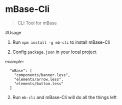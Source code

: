 mBase-Cli
============
> CLI Tool for mBase

#Usage

1. Run `npm install -g mb-cli` to install mBase-Cli

2. Config `package.json` in your local project   

example:

```
  "mBase": [
    "components/banner.less",
    "elements/arrow.less",
    "elements/button.less"
  ]

```

2. Run `mb-cli` and mBase-Cli will do all the things left
